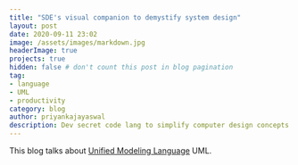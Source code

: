 ```yaml
---
title: "SDE's visual companion to demystify system design"
layout: post
date: 2020-09-11 23:02
image: /assets/images/markdown.jpg
headerImage: true
projects: true
hidden: false # don't count this post in blog pagination
tag:
- language
- UML
- productivity
category: blog
author: priyankajayaswal
description: Dev secret code lang to simplify computer design concepts.
---
```


This blog talks about [Unified Modeling Language](https://en.wikipedia.org/wiki/Unified_Modeling_Language) UML.
